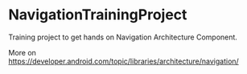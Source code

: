 # NavigationTrainingProject

Training project to get hands on Navigation Architecture Component. 

More on https://developer.android.com/topic/libraries/architecture/navigation/
